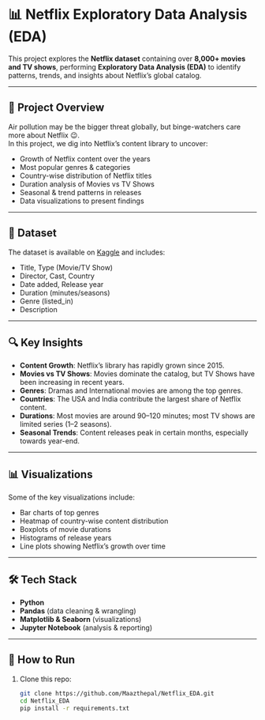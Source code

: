 # 📊 Netflix Exploratory Data Analysis (EDA)

This project explores the **Netflix dataset** containing over **8,000+ movies and TV shows**, performing **Exploratory Data Analysis (EDA)** to identify patterns, trends, and insights about Netflix’s global catalog.

---

## 🚀 Project Overview
Air pollution may be the bigger threat globally, but binge-watchers care more about Netflix 😉.  
In this project, we dig into Netflix’s content library to uncover:
- Growth of Netflix content over the years  
- Most popular genres & categories  
- Country-wise distribution of Netflix titles  
- Duration analysis of Movies vs TV Shows  
- Seasonal & trend patterns in releases  
- Data visualizations to present findings  

---

## 📂 Dataset
The dataset is available on [Kaggle](https://www.kaggle.com/shivamb/netflix-shows) and includes:
- Title, Type (Movie/TV Show)  
- Director, Cast, Country  
- Date added, Release year  
- Duration (minutes/seasons)  
- Genre (listed_in)  
- Description  

---

## 🔍 Key Insights
- **Content Growth**: Netflix’s library has rapidly grown since 2015.  
- **Movies vs TV Shows**: Movies dominate the catalog, but TV Shows have been increasing in recent years.  
- **Genres**: Dramas and International movies are among the top genres.  
- **Countries**: The USA and India contribute the largest share of Netflix content.  
- **Durations**: Most movies are around 90–120 minutes; most TV shows are limited series (1–2 seasons).  
- **Seasonal Trends**: Content releases peak in certain months, especially towards year-end.  

---

## 📊 Visualizations
Some of the key visualizations include:
- Bar charts of top genres  
- Heatmap of country-wise content distribution  
- Boxplots of movie durations  
- Histograms of release years  
- Line plots showing Netflix’s growth over time  

---

## 🛠️ Tech Stack
- **Python**  
- **Pandas** (data cleaning & wrangling)  
- **Matplotlib & Seaborn** (visualizations)  
- **Jupyter Notebook** (analysis & reporting)  

---

## 📌 How to Run
1. Clone this repo:  
   ```bash
   git clone https://github.com/Maazthepal/Netflix_EDA.git
   cd Netflix_EDA
   pip install -r requirements.txt
